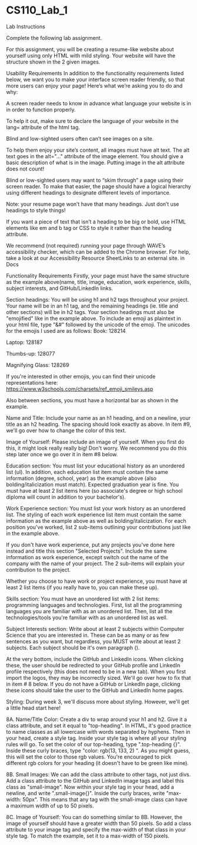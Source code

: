 # CS110_Lab_1
Lab Instructions

Complete the following lab assignment.

For this assignment, you will be creating a resume-like website about yourself using only HTML with mild styling. Your website will have the structure shown in the 2 given images.

Usability Requirements In addition to the functionality requirements listed below, we want you to make your interface screen reader friendly, so that more users can enjoy your page! Here’s what we’re asking you to do and why:

A screen reader needs to know in advance what language your website is in in order to function properly.

To help it out, make sure to declare the language of your website in the lang= attribute of the html tag.

Blind and low-sighted users often can’t see images on a site.

To help them enjoy your site’s content, all images must have alt text. The alt text goes in the alt="..." attribute of the image element. You should give a basic description of what is in the image. Putting image in the alt attribute does not count!

Blind or low-sighted users may want to “skim through” a page using their screen reader. To make that easier, the page should have a logical hierarchy using different headings to designate different levels of importance.

Note: your resume page won’t have that many headings. Just don’t use headings to style things!

If you want a piece of text that isn’t a heading to be big or bold, use HTML elements like em and b tag or CSS to style it rather than the heading attribute.

We recommend (not required) running your page through WAVE’s accessibility checker, which can be added to the Chrome browser. For help, take a look at our Accessibility Resource SheetLinks to an external site. in Docs

Functionality Requirements Firstly, your page must have the same structure as the example above(name, title, image, education, work experience, skills, subject interests, and GitHub/LinkedIn links.

Section headings: You will be using h1 and h2 tags throughout your project. Your name will be in an h1 tag, and the remaining headings (ie. title and other sections) will be in h2 tags. Your section headings must also be "emojified" like in the example above. To include an emoji as plaintext in your html file, type "&#" followed by the unicode of the emoji. The unicodes for the emojis I used are as follows:
Book: 128214

Laptop: 128187

Thumbs-up: 128077

Magnifying Glass: 128269

If you're interested in other emojis, you can find their unicode representations here: https://www.w3schools.com/charsets/ref_emoji_smileys.asp

Also between sections, you must have a horizontal bar as shown in the example.

Name and Title: Include your name as an h1 heading, and on a newline, your title as an h2 heading. The spacing should look exactly as above. In item #9, we'll go over how to change the color of this text.

Image of Yourself: Please include an image of yourself. When you first do this, it might look really really big! Don't worry. We recommend you do this step later once we go over it in item #8 below.

Education section: You must list your educational history as an unordered list (ul). In addition, each education list item must contain the same information (degree, school, year) as the example above (also bolding/italicization must match). Expected graduation year is fine. You must have at least 2 list items here (so associate's degree or high school diploma will count in addition to your bachelor's).

Work Experience section: You must list your work history as an unordered list. The styling of each work experience list item must contain the same information as the example above as well as bolding/italicization. For each position you've worked, list 2 sub-items outlining your contributions just like in the example above.

If you don't have work experience, put any projects you've done here instead and title this section "Selected Projects". Include the same information as work experience, except switch out the name of the company with the name of your project. The 2 sub-items will explain your contribution to the project.

Whether you choose to have work or project experience, you must have at least 2 list items (if you really have to, you can make these up).

Skills section: You must have an unordered list with 2 list items: programming languages and technologies. First, list all the programming languages you are familiar with as an unordered list. Then, list all the technologies/tools you're familiar with as an unordered list as well.

Subject Interests section: Write about at least 2 subjects within Computer Science that you are interested in. These can be as many or as few sentences as you want, but regardless, you MUST write about at least 2 subjects. Each subject should be it's own paragraph ().

At the very bottom, include the GitHub and LinkedIn icons. When clicking these, the user should be redirected to your GitHub profile and LinkedIn profile respectively (this does not need to be in a new tab). When you first import the logos, they may be incorrectly sized. We'll go over how to fix that in item # 8 below. If you do not have a GitHub or LinkedIn page, clicking these icons should take the user to the GitHub and LinkedIn home pages.

Styling: During week 3, we'll discuss more about styling. However, we'll get a little head start here!

8A. Name/Title Color: Create a div to wrap around your h1 and h2. Give it a class attribute, and set it equal to "top-heading". In HTML, it's good practice to name classes as all lowercase with words separated by hyphens. Then in your head, create a style tag. Inside your style tag is where all your styling rules will go. To set the color of our top-heading, type ".top-heading {}". Inside these curly braces, type "color: rgb(13, 133, 2) ". As you might guess, this will set the color to those rgb values. You're encouraged to pick different rgb colors for your heading (it doesn't have to be green like mine).

8B. Small Images: We can add the class attribute to other tags, not just divs. Add a class attribute to the GitHub and LinkedIn image tags and label this class as "small-image". Now within your style tag in your head, add a newline, and write ".small-image{}". Inside the curly braces, write "max-width: 50px". This means that any tag with the small-image class can have a maximum width of up to 50 pixels.

8C. Image of Yourself: You can do something similar to 8B. However, the image of yourself should have a greater width than 50 pixels. So add a class attribute to your image tag and specify the max-width of that class in your style tag. To match the example, set it to a max-width of 150 pixels.